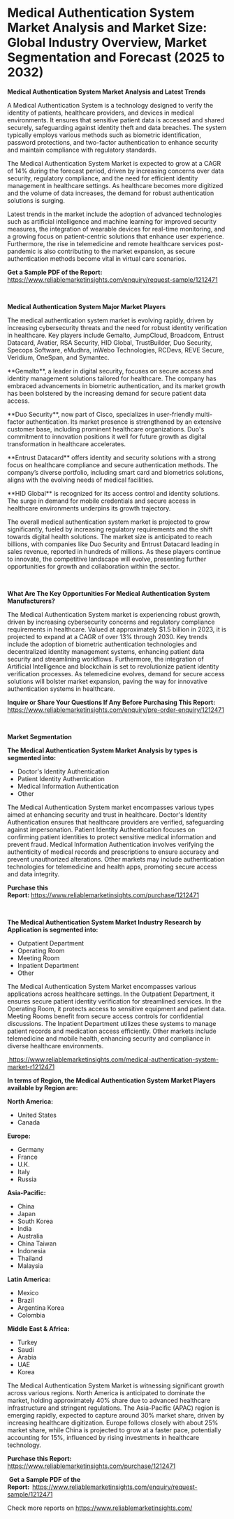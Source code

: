 <p><h1>Medical Authentication System Market Analysis and Market Size: Global Industry Overview, Market Segmentation and Forecast (2025 to 2032)</h1></p><p><strong>Medical Authentication System Market Analysis and Latest Trends</strong></p>
<p><p>A Medical Authentication System is a technology designed to verify the identity of patients, healthcare providers, and devices in medical environments. It ensures that sensitive patient data is accessed and shared securely, safeguarding against identity theft and data breaches. The system typically employs various methods such as biometric identification, password protections, and two-factor authentication to enhance security and maintain compliance with regulatory standards.</p><p>The Medical Authentication System Market is expected to grow at a CAGR of 14% during the forecast period, driven by increasing concerns over data security, regulatory compliance, and the need for efficient identity management in healthcare settings. As healthcare becomes more digitized and the volume of data increases, the demand for robust authentication solutions is surging. </p><p>Latest trends in the market include the adoption of advanced technologies such as artificial intelligence and machine learning for improved security measures, the integration of wearable devices for real-time monitoring, and a growing focus on patient-centric solutions that enhance user experience. Furthermore, the rise in telemedicine and remote healthcare services post-pandemic is also contributing to the market expansion, as secure authentication methods become vital in virtual care scenarios.</p></p>
<p><strong>Get a Sample PDF of the Report:&nbsp;</strong> <a href="https://www.reliablemarketinsights.com/enquiry/request-sample/1212471?utm_campaign=2636&utm_medium=2&utm_source=Github&utm_content=ia&utm_term=24032025&utm_id=medical-authentication-system">https://www.reliablemarketinsights.com/enquiry/request-sample/1212471</a></p>
<p>&nbsp;</p>
<p><strong>Medical Authentication System Major Market Players</strong></p>
<p><p>The medical authentication system market is evolving rapidly, driven by increasing cybersecurity threats and the need for robust identity verification in healthcare. Key players include Gemalto, JumpCloud, Broadcom, Entrust Datacard, Avatier, RSA Security, HID Global, TrustBuilder, Duo Security, Specops Software, eMudhra, inWebo Technologies, RCDevs, REVE Secure, Veridium, OneSpan, and Symantec.</p><p>**Gemalto**, a leader in digital security, focuses on secure access and identity management solutions tailored for healthcare. The company has embraced advancements in biometric authentication, and its market growth has been bolstered by the increasing demand for secure patient data access.</p><p>**Duo Security**, now part of Cisco, specializes in user-friendly multi-factor authentication. Its market presence is strengthened by an extensive customer base, including prominent healthcare organizations. Duo's commitment to innovation positions it well for future growth as digital transformation in healthcare accelerates.</p><p>**Entrust Datacard** offers identity and security solutions with a strong focus on healthcare compliance and secure authentication methods. The company’s diverse portfolio, including smart card and biometrics solutions, aligns with the evolving needs of medical facilities.</p><p>**HID Global** is recognized for its access control and identity solutions. The surge in demand for mobile credentials and secure access in healthcare environments underpins its growth trajectory.</p><p>The overall medical authentication system market is projected to grow significantly, fueled by increasing regulatory requirements and the shift towards digital health solutions. The market size is anticipated to reach billions, with companies like Duo Security and Entrust Datacard leading in sales revenue, reported in hundreds of millions. As these players continue to innovate, the competitive landscape will evolve, presenting further opportunities for growth and collaboration within the sector.</p></p>
<p>&nbsp;</p>
<p><strong>What Are The Key Opportunities For Medical Authentication System Manufacturers?</strong></p>
<p><p>The Medical Authentication System market is experiencing robust growth, driven by increasing cybersecurity concerns and regulatory compliance requirements in healthcare. Valued at approximately $1.5 billion in 2023, it is projected to expand at a CAGR of over 13% through 2030. Key trends include the adoption of biometric authentication technologies and decentralized identity management systems, enhancing patient data security and streamlining workflows. Furthermore, the integration of Artificial Intelligence and blockchain is set to revolutionize patient identity verification processes. As telemedicine evolves, demand for secure access solutions will bolster market expansion, paving the way for innovative authentication systems in healthcare.</p></p>
<p><strong>Inquire or Share Your Questions If Any Before Purchasing This Report:</strong> <a href="https://www.reliablemarketinsights.com/enquiry/pre-order-enquiry/1212471?utm_campaign=2636&utm_medium=2&utm_source=Github&utm_content=ia&utm_term=24032025&utm_id=medical-authentication-system">https://www.reliablemarketinsights.com/enquiry/pre-order-enquiry/1212471</a></p>
<p>&nbsp;</p>
<p><strong>Market Segmentation</strong></p>
<p><strong>The Medical Authentication System Market Analysis by types is segmented into:</strong></p>
<p><ul><li>Doctor's Identity Authentication</li><li>Patient Identity Authentication</li><li>Medical Information Authentication</li><li>Other</li></ul></p>
<p><p>The Medical Authentication System market encompasses various types aimed at enhancing security and trust in healthcare. Doctor's Identity Authentication ensures that healthcare providers are verified, safeguarding against impersonation. Patient Identity Authentication focuses on confirming patient identities to protect sensitive medical information and prevent fraud. Medical Information Authentication involves verifying the authenticity of medical records and prescriptions to ensure accuracy and prevent unauthorized alterations. Other markets may include authentication technologies for telemedicine and health apps, promoting secure access and data integrity.</p></p>
<p><strong>Purchase this Report:&nbsp;</strong><a href="https://www.reliablemarketinsights.com/purchase/1212471?utm_campaign=2636&utm_medium=2&utm_source=Github&utm_content=ia&utm_term=24032025&utm_id=medical-authentication-system">https://www.reliablemarketinsights.com/purchase/1212471</a></p>
<p>&nbsp;</p>
<p><strong>The Medical Authentication System Market Industry Research by Application is segmented into:</strong></p>
<p><ul><li>Outpatient Department</li><li>Operating Room</li><li>Meeting Room</li><li>Inpatient Department</li><li>Other</li></ul></p>
<p><p>The Medical Authentication System Market encompasses various applications across healthcare settings. In the Outpatient Department, it ensures secure patient identity verification for streamlined services. In the Operating Room, it protects access to sensitive equipment and patient data. Meeting Rooms benefit from secure access controls for confidential discussions. The Inpatient Department utilizes these systems to manage patient records and medication access efficiently. Other markets include telemedicine and mobile health, enhancing security and compliance in diverse healthcare environments.</p></p>
<p><a href="https://www.reliablemarketinsights.com/medical-authentication-system-market-r1212471?utm_campaign=2636&utm_medium=2&utm_source=Github&utm_content=ia&utm_term=24032025&utm_id=medical-authentication-system">&nbsp;https://www.reliablemarketinsights.com/medical-authentication-system-market-r1212471</a></p>
<p><strong>In terms of Region, the Medical Authentication System Market Players available by Region are:</strong></p>
<p>
    <p> <strong> North America: </strong>
        <ul>
            <li>United States</li>
            <li>Canada</li>
        </ul>
        </p> 
    <p> <strong> Europe: </strong>
        <ul>
            <li>Germany</li>
            <li>France</li>
            <li>U.K.</li>
            <li>Italy</li>
            <li>Russia</li>
        </ul>
        </p> 
    <p> <strong> Asia-Pacific: </strong>
        <ul>
            <li>China</li>
            <li>Japan</li>
            <li>South Korea</li>
            <li>India</li>
            <li>Australia</li>
            <li>China Taiwan</li>
            <li>Indonesia</li>
            <li>Thailand</li>
            <li>Malaysia</li>
        </ul>
        </p> 
    <p> <strong> Latin America: </strong>
        <ul>
            <li>Mexico</li>
            <li>Brazil</li>
            <li>Argentina Korea</li>
            <li>Colombia</li>
        </ul>
        </p> 
    <p> <strong> Middle East & Africa: </strong>
        <ul>
            <li>Turkey</li>
            <li>Saudi</li>
            <li>Arabia</li>
            <li>UAE</li>
            <li>Korea</li>
        </ul>
    </p>
    </p>
<p><p>The Medical Authentication System Market is witnessing significant growth across various regions. North America is anticipated to dominate the market, holding approximately 40% share due to advanced healthcare infrastructure and stringent regulations. The Asia-Pacific (APAC) region is emerging rapidly, expected to capture around 30% market share, driven by increasing healthcare digitization. Europe follows closely with about 25% market share, while China is projected to grow at a faster pace, potentially accounting for 15%, influenced by rising investments in healthcare technology.</p></p>
<p><strong>Purchase this Report: </strong><a href="https://www.reliablemarketinsights.com/purchase/1212471?utm_campaign=2636&utm_medium=2&utm_source=Github&utm_content=ia&utm_term=24032025&utm_id=medical-authentication-system">https://www.reliablemarketinsights.com/purchase/1212471</a></p>
<p>&nbsp;<strong>Get a Sample PDF of the Report:&nbsp;&nbsp;</strong><a href="https://www.reliablemarketinsights.com/enquiry/request-sample/1212471?utm_campaign=2636&utm_medium=2&utm_source=Github&utm_content=ia&utm_term=24032025&utm_id=medical-authentication-system">https://www.reliablemarketinsights.com/enquiry/request-sample/1212471</a></p>
<p><strong></strong></p>
<p>Check more reports on <a href="https://www.reliablemarketinsights.com/?utm_campaign=2636&utm_medium=2&utm_source=Github&utm_content=ia&utm_term=24032025&utm_id=medical-authentication-system">https://www.reliablemarketinsights.com/</a></p>